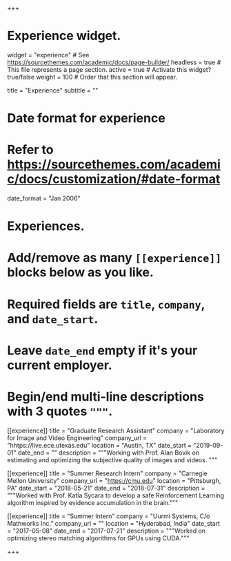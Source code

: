 +++
# Experience widget.
widget = "experience"  # See https://sourcethemes.com/academic/docs/page-builder/
headless = true  # This file represents a page section.
active = true  # Activate this widget? true/false
weight = 100  # Order that this section will appear.

title = "Experience"
subtitle = ""

# Date format for experience
#   Refer to https://sourcethemes.com/academic/docs/customization/#date-format
date_format = "Jan 2006"

# Experiences.
#   Add/remove as many `[[experience]]` blocks below as you like.
#   Required fields are `title`, `company`, and `date_start`.
#   Leave `date_end` empty if it's your current employer.
#   Begin/end multi-line descriptions with 3 quotes `"""`.
[[experience]]
  title = "Graduate Research Assistant"
  company = "Laboratory for Image and Video Engineering"
  company_url = "hhtps://live.ece.utexas.edu"
  location = "Austin, TX"
  date_start = "2019-09-01"
  date_end = ""
  description = """Working with Prof. Alan Bovik on estimating and optimizing the subjective quality of images and videos. """

[[experience]]
  title = "Summer Research Intern"
  company = "Carnegie Mellon University"
  company_url = "https://cmu.edu"
  location = "Pittsburgh, PA"
  date_start = "2018-05-21"
  date_end = "2018-07-31"
  description = """Worked with Prof. Katia Sycara to develop a safe Reinforcement Learning algorithm inspired by evidence accumulation in the brain."""

[[experience]]
  title = "Summer Intern"
  company = "Uurmi Systems, C/o Mathworks Inc."
  company_url = ""
  location = "Hyderabad, India"
  date_start = "2017-05-08"
  date_end = "2017-07-21"
  description = """Worked on optimizing stereo matching algorithms for GPUs using CUDA."""

+++
